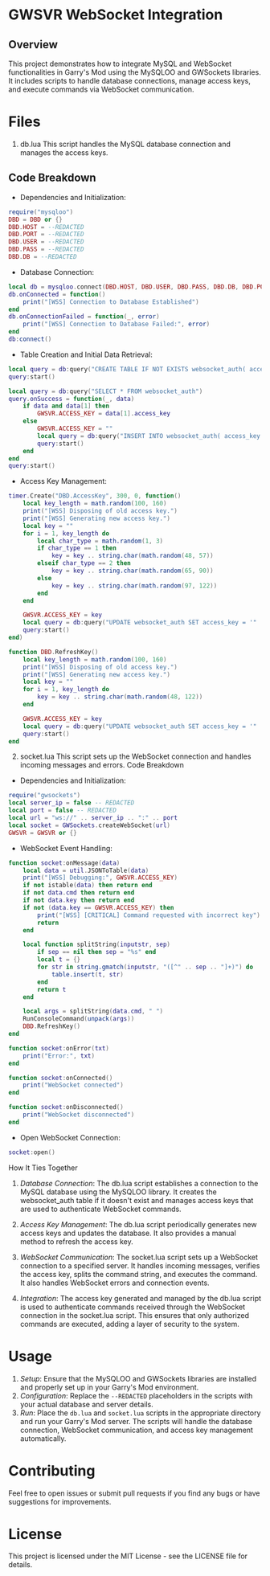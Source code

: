 # GWSVR WebSocket Integration

## Overview

This project demonstrates how to integrate MySQL and WebSocket functionalities in Garry's Mod using the MySQLOO and GWSockets libraries. It includes scripts to handle database connections, manage access keys, and execute commands via WebSocket communication.

# Files

1. db.lua
   This script handles the MySQL database connection and manages the access keys.

## Code Breakdown

- Dependencies and Initialization:
```lua
require("mysqloo")
DBD = DBD or {}
DBD.HOST = --REDACTED
DBD.PORT = --REDACTED
DBD.USER = --REDACTED
DBD.PASS = --REDACTED
DBD.DB = --REDACTED
```

- Database Connection:
```lua
local db = mysqloo.connect(DBD.HOST, DBD.USER, DBD.PASS, DBD.DB, DBD.PORT)
db.onConnected = function()
    print("[WSS] Connection to Database Established")
end
db.onConnectionFailed = function(_, error)
    print("[WSS] Connection to Database Failed:", error)
end
db:connect()
```

- Table Creation and Initial Data Retrieval:
```lua
local query = db:query("CREATE TABLE IF NOT EXISTS websocket_auth( access_key TEXT )")
query:start()

local query = db:query("SELECT * FROM websocket_auth")
query.onSuccess = function(_, data)
    if data and data[1] then
        GWSVR.ACCESS_KEY = data[1].access_key
    else
        GWSVR.ACCESS_KEY = ""
        local query = db:query("INSERT INTO websocket_auth( access_key ) VALUES( '' )")
        query:start()
    end
end
query:start()
```

- Access Key Management:
```lua
timer.Create("DBD.AccessKey", 300, 0, function()
    local key_length = math.random(100, 160)
    print("[WSS] Disposing of old access key.")
    print("[WSS] Generating new access key.")
    local key = ""
    for i = 1, key_length do
        local char_type = math.random(1, 3)
        if char_type == 1 then
            key = key .. string.char(math.random(48, 57))
        elseif char_type == 2 then
            key = key .. string.char(math.random(65, 90))
        else
            key = key .. string.char(math.random(97, 122))
        end
    end

    GWSVR.ACCESS_KEY = key
    local query = db:query("UPDATE websocket_auth SET access_key = '" .. key .. "'")
    query:start()
end)

function DBD.RefreshKey()
    local key_length = math.random(100, 160)
    print("[WSS] Disposing of old access key.")
    print("[WSS] Generating new access key.")
    local key = ""
    for i = 1, key_length do
        key = key .. string.char(math.random(48, 122))
    end

    GWSVR.ACCESS_KEY = key
    local query = db:query("UPDATE websocket_auth SET access_key = '" .. key .. "'")
    query:start()
end
```

2. socket.lua
   This script sets up the WebSocket connection and handles incoming messages and errors.
   Code Breakdown

- Dependencies and Initialization:
```lua
require("gwsockets")
local server_ip = false -- REDACTED
local port = false -- REDACTED
local url = "ws://" .. server_ip .. ":" .. port
local socket = GWSockets.createWebSocket(url)
GWSVR = GWSVR or {}
```

- WebSocket Event Handling:
```lua
function socket:onMessage(data)
    local data = util.JSONToTable(data)
    print("[WSS] Debugging:", GWSVR.ACCESS_KEY)
    if not istable(data) then return end
    if not data.cmd then return end
    if not data.key then return end
    if not (data.key == GWSVR.ACCESS_KEY) then
        print("[WSS] [CRITICAL] Command requested with incorrect key")
        return
    end

    local function splitString(inputstr, sep)
        if sep == nil then sep = "%s" end
        local t = {}
        for str in string.gmatch(inputstr, "([^" .. sep .. "]+)") do
            table.insert(t, str)
        end
        return t
    end

    local args = splitString(data.cmd, " ")
    RunConsoleCommand(unpack(args))
    DBD.RefreshKey()
end

function socket:onError(txt)
    print("Error:", txt)
end

function socket:onConnected()
    print("WebSocket connected")
end

function socket:onDisconnected()
    print("WebSocket disconnected")
end
```

- Open WebSocket Connection:
```lua
socket:open()
```

How It Ties Together

1. _Database Connection_: The db.lua script establishes a connection to the MySQL database using the MySQLOO library. It creates the websocket_auth table if it doesn't exist and manages access keys that are used to authenticate WebSocket commands.

2. _Access Key Management_: The db.lua script periodically generates new access keys and updates the database. It also provides a manual method to refresh the access key.

3. _WebSocket Communication_: The socket.lua script sets up a WebSocket connection to a specified server. It handles incoming messages, verifies the access key, splits the command string, and executes the command. It also handles WebSocket errors and connection events.

4. _Integration_: The access key generated and managed by the db.lua script is used to authenticate commands received through the WebSocket connection in the socket.lua script. This ensures that only authorized commands are executed, adding a layer of security to the system.

# Usage

1. _Setup_: Ensure that the MySQLOO and GWSockets libraries are installed and properly set up in your Garry's Mod environment.
2. _Configuration_: Replace the `--REDACTED` placeholders in the scripts with your actual database and server details.
3. _Run_: Place the `db.lua` and `socket.lua` scripts in the appropriate directory and run your Garry's Mod server. The scripts will handle the database connection, WebSocket communication, and access key management automatically.

# Contributing

Feel free to open issues or submit pull requests if you find any bugs or have suggestions for improvements.

# License

This project is licensed under the MIT License - see the LICENSE file for details.
